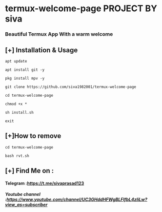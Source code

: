 # termux-welcome-page PROJECT BY siva
### Beautiful Termux App With a warm welcome

## [+] Installation & Usage
```
apt update

apt install git -y

pkg install mpv -y

git clone https://github.com/siva1982001/termux-welcome-page

cd termux-welcome-page

chmod +x *

sh install.sh

exit
```

## [+]How to remove 
```
cd termux-welcome-page

bash rvt.sh
```
<p align="center">


    
## [+] Find Me on :
#### Telegram :https://t.me/sivaprasad123
##### Youtube channel :https://www.youtube.com/channel/UC3GHddHFWgBLFlfbL4zIiLw?view_as=subscriber
